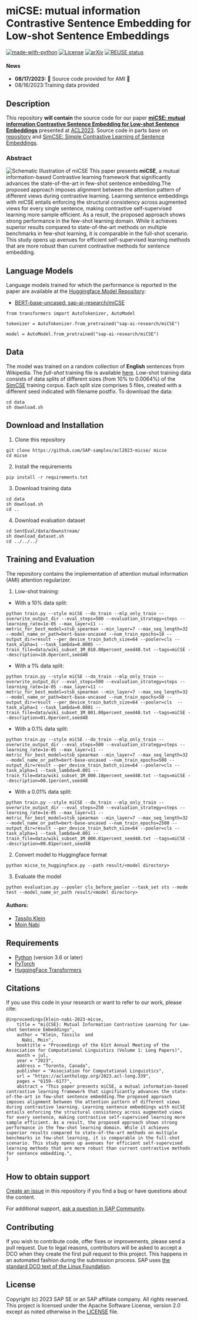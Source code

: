 # miCSE: mutual information Contrastive Sentence Embedding for Low-shot Sentence Embeddings
[![made-with-python](https://img.shields.io/badge/Made%20with-Python-red.svg)](#python)
[![License](https://img.shields.io/badge/License-Apache%202.0-blue.svg)](https://opensource.org/licenses/Apache-2.0)
[![arXiv](https://img.shields.io/badge/arXiv-2109.05105-29d634.svg)](https://arxiv.org/abs/2211.04928)
[![REUSE status](https://api.reuse.software/badge/github.com/SAP-samples/acl2023-micse)](https://api.reuse.software/info/github.com/SAP-samples/acl20230-micse)


#### News
- **08/17/2023:** :confetti_ball: Source code provided for AMI :tada:
-  08/16/2023:Training data provided


## Description
This repository **will contain** the source code for our paper [**miCSE: mutual information Contrastive Sentence Embedding for Low-shot Sentence Embeddings**](https://arxiv.org/abs/2211.04928) presented at [ACL2023](https://2023.aclweb.org/). Source code in parts base on [repository](https://github.com/caskcsg/sentemb) and [SimCSE: Simple Contrastive Learning of Sentence Embeddings](https://github.com/princeton-nlp/SimCSE).

### Abstract
![Schematic Illustration of miCSE](https://github.com/SAP-samples/acl2023-micse/blob/96c833426b637fc35ca071dc62dfd89e96aee08c/images/ami_pipeline.png)
This paper presents **miCSE**, a mutual information-based Contrastive learning framework that significantly advances the state-of-the-art in few-shot sentence embedding.The proposed approach imposes alignment between the attention pattern of different views during contrastive learning. Learning sentence embeddings with miCSE entails enforcing the structural consistency across augmented views for every single sentence, making contrastive self-supervised learning more sample efficient. As a result, the proposed approach shows strong performance in the few-shot learning domain. While it achieves superior results compared to state-of-the-art methods on multiple benchmarks in few-shot learning, it is comparable in the full-shot scenario.
This study opens up avenues for efficient self-supervised learning methods that are more robust than current contrastive methods for sentence embedding.


## Language Models

Language models trained for which the performance is reported in the paper are available at the [Huggingface Model Repository](https://huggingface.co/models):
 - [BERT-base-uncased: sap-ai-research/miCSE](https://huggingface.co/sap-ai-research/miCSE)

```shell
from transformers import AutoTokenizer, AutoModel

tokenizer = AutoTokenizer.from_pretrained("sap-ai-research/miCSE")

model = AutoModel.from_pretrained("sap-ai-research/miCSE")
```

## Data
The model was trained on a random collection of **English** sentences from Wikipedia. The *full-shot* training file is available [here](https://huggingface.co/datasets/princeton-nlp/datasets-for-simcse/resolve/main/wiki1m_for_simcse.txt).
Low-shot training data consists of data splits of different sizes (from 10% to 0.0064%) of the [SimCSE](https://github.com/princeton-nlp/SimCSE) training corpus. Each split size comprises 5 files, created with a different seed indicated with filename postfix. To download the data:

```shell
cd data
sh download.sh
```

## Download and Installation

1. Clone this repository
```
git clone https://github.com/SAP-samples/acl2023-micse/ micse
cd micse
```

2. Install the requirements

```
pip install -r requirements.txt
```

3. Download training data

```
cd data
sh download.sh
cd ..
```

4. Download evaluation dataset

```
cd SentEval/data/downstream/
sh download_dataset.sh
cd ../../../
```

## Training and Evaluation
The repository contains the implementation of attention mutual information (AMI) attention regularizer.

1. Low-shot training:
   
* With a 10% data split:
```shell
python train.py --style miCSE --do_train --mlp_only_train --overwrite_output_dir --eval_steps=500 --evaluation_strategy=steps --learning_rate=1e-05 --max_layer=11 --metric_for_best_model=stsb_spearman --min_layer=7 --max_seq_length=32 --model_name_or_path=bert-base-uncased --num_train_epochs=10 --output_dir=result --per_device_train_batch_size=64 --pooler=cls --task_alpha=1 --task_lambda=0.0005 --train_file=data/wiki_subset_1M_010.00percent_seed48.txt --tags=miCSE --description=10.0percent,seed48
```

* With a 1% data split:
```shell
python train.py --style miCSE --do_train --mlp_only_train --overwrite_output_dir --eval_steps=500 --evaluation_strategy=steps --learning_rate=1e-05 --max_layer=11 --metric_for_best_model=stsb_spearman --min_layer=7 --max_seq_length=32 --model_name_or_path=bert-base-uncased --num_train_epochs=50 --output_dir=result --per_device_train_batch_size=64 --pooler=cls  --task_alpha=1 --task_lambda=0.0001 --train_file=data/wiki_subset_1M_001.00percent_seed48.txt --tags=miCSE --description=01.0percent,seed48
```

* With a 0.1% data split:
```shell
python train.py --style miCSE --do_train --mlp_only_train --overwrite_output_dir --eval_steps=500 --evaluation_strategy=steps --learning_rate=1e-05 --max_layer=11 --metric_for_best_model=stsb_spearman --min_layer=7 --max_seq_length=32 --model_name_or_path=bert-base-uncased --num_train_epochs=500 --output_dir=result --per_device_train_batch_size=64 --pooler=cls --task_alpha=1 --task_lambda=0.001 --train_file=data/wiki_subset_1M_000.10percent_seed48.txt --tags=miCSE --description=00.1percent,seed48
```

* With a 0.01% data split:
```shell
python train.py --style miCSE --do_train --mlp_only_train --overwrite_output_dir --eval_steps=250 --evaluation_strategy=steps --learning_rate=1e-05 --max_layer=11 --metric_for_best_model=stsb_spearman --min_layer=7 --max_seq_length=32 --model_name_or_path=bert-base-uncased --num_train_epochs=2500 --output_dir=result --per_device_train_batch_size=64 --pooler=cls --task_alpha=1 --task_lambda=0.001 --train_file=data/wiki_subset_1M_000.01percent_seed48.txt --tags=miCSE --description=00.01percent,seed48
```

2. Convert model to Huggingface format
```
python micse_to_huggingface.py --path result/<model directory>
```

3. Evaluate the model

```
python evaluation.py --pooler cls_before_pooler --task_set sts --mode test --model_name_or_path result/<model directory>
```

#### Authors:
 - [Tassilo Klein](https://tjklein.github.io/)
 - [Moin Nabi](https://moinnabi.github.io/)

## Requirements
- [Python](https://www.python.org/) (version 3.6 or later)
- [PyTorch](https://pytorch.org/)
- [HuggingFace Transformers](https://huggingface.co/docs/transformers/index)


## Citations
If you use this code in your research or want to refer to our work, please cite:

```
@inproceedings{klein-nabi-2023-micse,
    title = "mi{CSE}: Mutual Information Contrastive Learning for Low-shot Sentence Embeddings",
    author = "Klein, Tassilo  and
      Nabi, Moin",
    booktitle = "Proceedings of the 61st Annual Meeting of the Association for Computational Linguistics (Volume 1: Long Papers)",
    month = jul,
    year = "2023",
    address = "Toronto, Canada",
    publisher = "Association for Computational Linguistics",
    url = "https://aclanthology.org/2023.acl-long.339",
    pages = "6159--6177",
    abstract = "This paper presents miCSE, a mutual information-based contrastive learning framework that significantly advances the state-of-the-art in few-shot sentence embedding.The proposed approach imposes alignment between the attention pattern of different views during contrastive learning. Learning sentence embeddings with miCSE entails enforcing the structural consistency across augmented views for every sentence, making contrastive self-supervised learning more sample efficient. As a result, the proposed approach shows strong performance in the few-shot learning domain. While it achieves superior results compared to state-of-the-art methods on multiple benchmarks in few-shot learning, it is comparable in the full-shot scenario. This study opens up avenues for efficient self-supervised learning methods that are more robust than current contrastive methods for sentence embedding.",
}
```

## How to obtain support
[Create an issue](https://github.com/SAP-samples/<repository-name>/issues) in this repository if you find a bug or have questions about the content.
 
For additional support, [ask a question in SAP Community](https://answers.sap.com/questions/ask.html).

## Contributing
If you wish to contribute code, offer fixes or improvements, please send a pull request. Due to legal reasons, contributors will be asked to accept a DCO when they create the first pull request to this project. This happens in an automated fashion during the submission process. SAP uses [the standard DCO text of the Linux Foundation](https://developercertificate.org/).

## License
Copyright (c) 2023 SAP SE or an SAP affiliate company. All rights reserved. This project is licensed under the Apache Software License, version 2.0 except as noted otherwise in the [LICENSE](LICENSES/Apache-2.0.txt) file.

